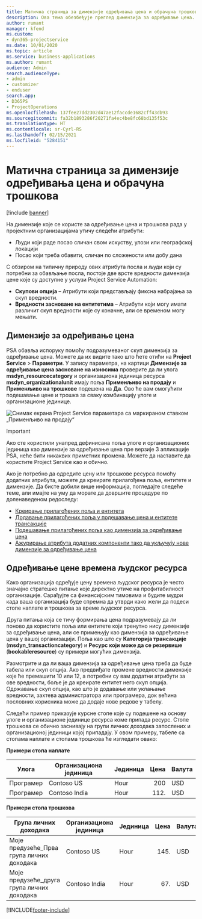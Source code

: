 ```yaml
---
title: Матична страница за димензије одређивања цена и обрачуна трошкова
description: Ова тема обезбеђује преглед димензија за одређивање цена.
author: rumant
manager: kfend
ms.custom:
- dyn365-projectservice
ms.date: 10/01/2020
ms.topic: article
ms.service: business-applications
ms.author: rumant
audience: Admin
search.audienceType:
- admin
- customizer
- enduser
search.app:
- D365PS
- ProjectOperations
ms.openlocfilehash: 137fee27dd2302d47ae12faccde1682cff43db93
ms.sourcegitcommit: fa32b1893286f20271fa4ec4be8fc68bd135f53c
ms.translationtype: HT
ms.contentlocale: sr-Cyrl-RS
ms.lasthandoff: 02/15/2021
ms.locfileid: "5284151"
---
```

# <a name="pricing-and-costing-dimensions-home-page"></a>Матична страница за димензије одређивања цена и обрачуна трошкова

[!include [banner](../includes/psa-now-project-operations.md)]

На димензије које се користе за одређивање цена и трошкова рада у пројектним организацијама утичу следећи атрибути:

- Људи који раде посао сличан свом искуству, улози или географској локацији
- Посао који треба обавити, сличан по сложености или добу дана

С обзиром на типичну природу ових атрибута посла и људи који су потребни за обављање посла, постоје две врсте вредности димензија цене које су доступне у услузи Project Service Automation: 

- **Скупови опција** – Атрибути који представљају фиксна набрајања за скуп вредности.
- **Вредности засноване на ентитетима** – Атрибути који могу имати различит скуп вредности које су коначне, али се временом могу мењати.

## <a name="pricing-dimensions"></a>Димензије за одређивање цена

PSA обавља испоруку помоћу подразумеваног скуп димензија за одређивање цена. Можете да их видите тако што ћете отићи на **Project Service** > **Параметри**. У запису параметра, на картици **Димензије за одређивање цена засноване на износима** проверите да ли улога **msdyn_resourcecategory** и организациона јединица ресурса **msdyn_organizationalunit** имају поља **Применљиво на продају** и **Применљиво на трошкове** подешена на **Да**. Ово ће вам омогућити подешавање цене и трошка за сваку комбинацију улоге и организационе јединице.

![Снимак екрана Project Service параметара са маркираном ставком „Применљиво на продају“](media/PS-OOB-parameters.png)

> [!IMPORTANT]
> Ако сте користили унапред дефинисана поља улоге и организационих јединица као димензије за одређивање цена пре верзије 3 апликације PSA, неће бити никаквих приметних промена. Можете да наставите да користите Project Service као и обично. 

Ако је потребно да одредите цену или трошкове ресурса помоћу додатних атрибута, можете да креирате прилагођена поља, ентитете и димензије. Да бисте добили више информација, погледајте следеће теме, али имајте на уму да морате да довршите процедуре по доленаведеном редоследу:

- [Креирање прилагођених поља и ентитета](create-custom-fields-entities.md)
- [Додавање прилагођених поља у подешавање цена и ентитете трансакције](field-references.md)
- [Подешавање прилагођених поља као димензија за одређивање цена ](set-up-pricing-dimensions.md)
- [Ажурирање атрибута додатних компоненти тако да укључују нове димензије за одређивање цена](update-plug-in-attributes.md)

## <a name="pricing-human-resource-time"></a>Одређивање цене времена људског ресурса
Како организација одређује цену времена људског ресурса је често значајно стратешко питање које директно утиче на профитабилност организације. Сарађујте са финансијским тимовима и будите мудри када ваша организација буде спремна да утврди како жели да подеси стопе наплате и трошкова за време људског ресурса.

Друга питања која се тичу формирања цена подразумевају да ли поново да користите поља или ентитете који тренутно нису димензије за одређивање цена, али се примењују као димензија за одређивање цена у вашој организацији. Поља као што су **Категорија трансакције** (**msdyn_transactioncategory**) и **Ресурс који може да се резервише** (**bookableresource**) су примери могућих димензија. 

Размотрите и да ли ваша димензија за одређивање цена треба да буде табела или скуп опција. Ако предвиђате промене вредности димензије које ће премашити 10 или 12, а потребни су вам додатни атрибути за ове вредности, боље је да креирате ентитет него скуп опција. Одржавање скуп опција, као што је додавање или уклањање вредности, захтева администратора или програмера, док већина пословних корисника може да додаје нове редове у табелу.

Следећи пример приказује курсне стопе које су подешене на основу улоге и организационе јединице ресурса коме припада ресурс. Стопе трошкова се обично заснивају на групи личних доходака запослених и организационој јединици којој припадају. У овом примеру, табеле са стопама наплате и стопама трошкова ће изгледати овако:

**Примери стопа наплате**

| Улога        | Организациона јединица    |Јединица      |Цена      |Валута  |
| ------------|-------------|----------|----------:|----------|
| Програмер   | Contoso US  |Hour | 200|USD     |
| Програмер   | Contoso India |Hour|   112.|USD     |


**Примери стопа трошкова**

| Група личних доходака     | Организациона јединица    |Јединица      |Цена      |Валута  |
| ----------------|-------------|----------|----------:|----------|
| Моје предузеће_Прва група личних доходака | Contoso US  |Hour | 145.|USD     |
| Моје предузеће_друга група личних доходака | Contoso India |Hour|   67.|USD     |


[!INCLUDE[footer-include](../includes/footer-banner.md)]